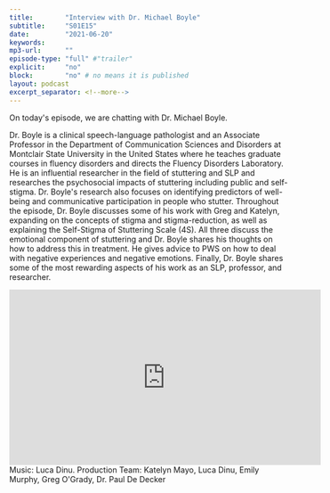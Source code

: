 ```yaml
---
title:        "Interview with Dr. Michael Boyle"
subtitle:     "S01E15"
date:         "2021-06-20"
keywords:
mp3-url:      ""
episode-type: "full" #"trailer"
explicit:     "no"
block:        "no" # no means it is published
layout: podcast
excerpt_separator: <!--more-->
---
```

On today's episode, we are chatting with Dr. Michael Boyle.

Dr. Boyle is a clinical speech-language pathologist and an Associate Professor in the Department of Communication Sciences and Disorders at Montclair State University in the United States where he teaches graduate courses in fluency disorders and directs the Fluency Disorders Laboratory. He is an influential researcher in the field of stuttering and SLP and researches the psychosocial impacts of stuttering including public and self-stigma. Dr. Boyle's research also focuses on identifying predictors of well-being and communicative participation in people who stutter. Throughout the episode, Dr. Boyle discusses some of his work with Greg and Katelyn, expanding on the concepts of stigma and stigma-reduction, as well as explaining the Self-Stigma of Stuttering Scale (4S). All three discuss the emotional component of stuttering and Dr. Boyle shares his thoughts on how to address this in treatment. He gives advice to PWS on how to deal with negative experiences and negative emotions. Finally, Dr. Boyle shares some of the most rewarding aspects of his work as an SLP, professor, and researcher.
<!--more-->
<iframe width="560" height="315" src="https://www.youtube.com/embed/vTt7FX7CMYI" title="YouTube video player" frameborder="0" allow="accelerometer; autoplay; clipboard-write; encrypted-media; gyroscope; picture-in-picture" allowfullscreen></iframe>
<!--more-->
Music: Luca Dinu.
<!--more-->
Production Team: Katelyn Mayo, Luca Dinu, Emily Murphy, Greg O'Grady, Dr. Paul De Decker
